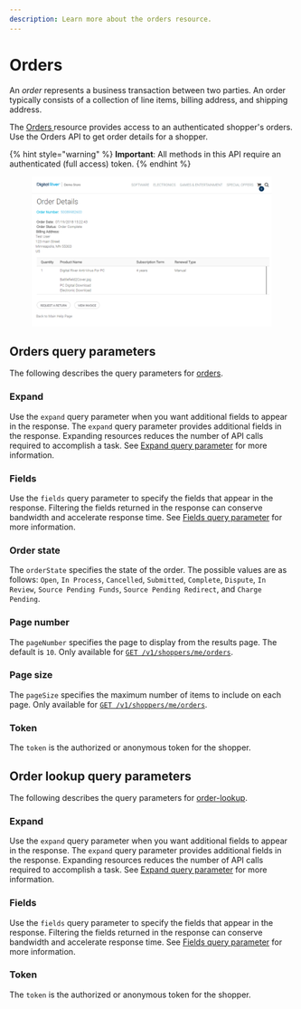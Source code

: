 ```yaml
---
description: Learn more about the orders resource.
---
```


# Orders

An _order_ represents a business transaction between two parties. An order typically consists of a collection of line items, billing address, and shipping address.

The [Orders ](https://www.digitalriver.com/docs/commerce-shopper-api/#tag/Orders)resource provides access to an authenticated shopper's orders. Use the Orders API to get order details for a shopper.

{% hint style="warning" %}
**Important**: All methods in this API require an authenticated (full access) token.
{% endhint %}

<figure><img src="../../.gitbook/assets/Digital_River_Demo_Online_Store_Order_Details.png" alt=""><figcaption></figcaption></figure>

## Orders query parameters

The following describes the query parameters for [orders](https://www.digitalriver.com/docs/commerce-shopper-api/#tag/Orders).

### Expand

Use the `expand` query parameter when you want additional fields to appear in the response. The `expand` query parameter provides additional fields in the response. Expanding resources reduces the number of API calls required to accomplish a task. See [Expand query parameter](../common-shoppers-and-admin-apis-reference/fields-and-expand-query-parameters.md#expand-query-parameter) for more information.

### Fields

Use the `fields` query parameter to specify the fields that appear in the response. Filtering the fields returned in the response can conserve bandwidth and accelerate response time. See [Fields query parameter](../common-shoppers-and-admin-apis-reference/fields-and-expand-query-parameters.md#fields-query-parameter) for more information.

### Order state

The `orderState` specifies the state of the order. The possible values are as follows: `Open`, `In Process`, `Cancelled`, `Submitted`, `Complete`, `Dispute`, `In Review`, `Source Pending Funds`, `Source Pending Redirect`, and `Charge Pending`.

### Page number

The `pageNumber` specifies the page to display from the results page. The default is `10`. Only available for [`GET /v1/shoppers/me/orders`](https://www.digitalriver.com/docs/commerce-shopper-api/#tag/Orders/paths/\~1v1\~1shoppers\~1me\~1orders/get).

### Page size

The `pageSize` specifies the maximum number of items to include on each page. Only available for [`GET /v1/shoppers/me/orders`](https://www.digitalriver.com/docs/commerce-shopper-api/#tag/Orders/paths/\~1v1\~1shoppers\~1me\~1orders/get).

### Token

The `token` is the authorized or anonymous token for the shopper.

## Order lookup query parameters

The following describes the query parameters for [order-lookup](https://www.digitalriver.com/docs/commerce-shopper-api/#tag/Order-Lookup).

### Expand

Use the `expand` query parameter when you want additional fields to appear in the response. The `expand` query parameter provides additional fields in the response. Expanding resources reduces the number of API calls required to accomplish a task. See [Expand query parameter](../common-shoppers-and-admin-apis-reference/fields-and-expand-query-parameters.md#expand-query-parameter) for more information.

### Fields

Use the `fields` query parameter to specify the fields that appear in the response. Filtering the fields returned in the response can conserve bandwidth and accelerate response time. See [Fields query parameter](../common-shoppers-and-admin-apis-reference/fields-and-expand-query-parameters.md#fields-query-parameter) for more information.

### Token

The `token` is the authorized or anonymous token for the shopper.


